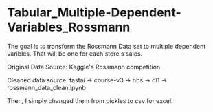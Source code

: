 # Tabular_Multiple-Dependent-Variables_Rossmann

The goal is to transform the Rossmann Data set to multiple dependent varibles. That will be one for each store's sales.

Original Data Source: Kaggle's Rossmann competition.

Cleaned data source: fastai -> course-v3 -> nbs -> dl1 -> rossmann_data_clean.ipynb

Then, I simply changed them from pickles to csv for excel. 

